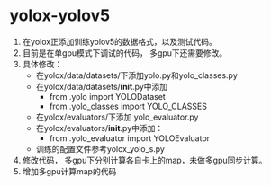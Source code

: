 # yolox-yolov5 
1. 在yolox正添加训练yolov5的数据格式，以及测试代码。
2. 目前是在单gpu模式下调试的代码， 多gpu下还需要修改。 
3. 具体修改： 
   +  在yolox/data/datasets/下添加yolo.py和yolo_classes.py 
   +  在yolox/data/datasets/__init__.py中添加  
       - from .yolo import YOLODataset  
       - from .yolo_classes import YOLO_CLASSES 
   +  在yolox/evaluators/下添加 yolo_evaluator.py 
   +  在yolox/evaluators/__init__.py中添加：
       - from .yolo_evaluator import YOLOEvaluator
   +  训练的配置文件参考yolox_yolo_s.py 
4. 修改代码， 多gpu下分别计算各自卡上的map，未做多gpu同步计算。 
5. 增加多gpu计算map的代码 
